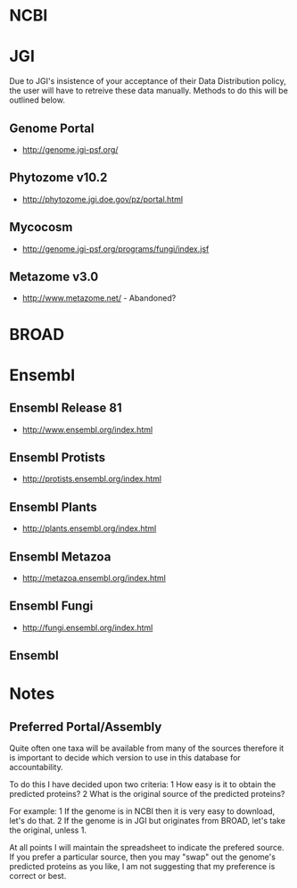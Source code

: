 # NCBI

# JGI
Due to JGI's insistence of your acceptance of their Data Distribution policy, the user will have to retreive these data manually. Methods to do this will be outlined below.
## Genome Portal
 * http://genome.jgi-psf.org/
## Phytozome v10.2
 * http://phytozome.jgi.doe.gov/pz/portal.html
## Mycocosm
 * http://genome.jgi-psf.org/programs/fungi/index.jsf
## Metazome v3.0
 * http://www.metazome.net/ - Abandoned?

# BROAD

# Ensembl
## Ensembl Release 81
 * http://www.ensembl.org/index.html
## Ensembl Protists
 * http://protists.ensembl.org/index.html
## Ensembl Plants
 * http://plants.ensembl.org/index.html
## Ensembl Metazoa
 * http://metazoa.ensembl.org/index.html
## Ensembl Fungi
 * http://fungi.ensembl.org/index.html
## Ensembl 

# Notes
## Preferred Portal/Assembly
Quite often one taxa will be available from many of the sources therefore it is important to decide which version to use in this database for accountability.

To do this I have decided upon two criteria:
 1 How easy is it to obtain the predicted proteins?
 2 What is the original source of the predicted proteins?

For example:
 1 If the genome is in NCBI then it is very easy to download, let's do that.
 2 If the genome is in JGI but originates from BROAD, let's take the original, unless 1.

At all points I will maintain the spreadsheet to indicate the prefered source. If you prefer a particular source, then you may "swap" out the genome's predicted proteins as you like, I am not suggesting that my preference is correct or best.

